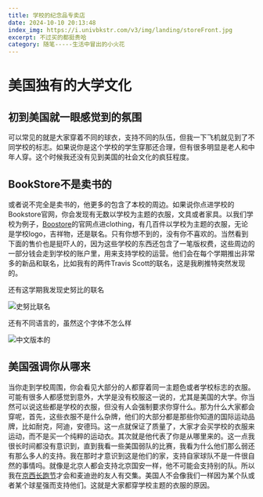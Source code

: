```yaml
---
title: 学校的纪念品专卖店
date: 2024-10-10 20:13:48
index_img: https://i.univbkstr.com/v3/img/landing/storeFront.jpg
excerpt: 不过买的都挺贵哈
category: 随笔-----生活中冒出的小火花
---
```


# 美国独有的大学文化

## 初到美国就一眼感觉到的氛围

可以常见的就是大家穿着不同的球衣，支持不同的队伍，但我一下飞机就见到了不同学校的标志。如果说你是这个学校的学生穿那还合理，但有很多明显是老人和中年人穿。这个时候我还没有见到美国的社会文化的疯狂程度。

## BookStore不是卖书的

或者说不完全是卖书的，他更多的包含了本校的周边。如果说你点进学校的Bookstore官网，你会发现有无数以学校为主题的衣服，文具或者家具。以我们学校为例子，[Boostore](https://www.uwbookstore.com/home)的官网点进clothing，有几百件以学校为主题的衣服，无论是学校logo，吉祥物，还是联名。只有你想不到的，没有你不喜欢的。当然看到下面的售价也是挺吓人的，因为这些学校的东西还包含了一笔版权费，这些周边的一部分钱会走到学校的账户里，用来支持学校的运营。他们会在每个学期推出非常多的新品和联名，比如我有的两件Travis Scott的联名，这是我刷推特突然发现的。

还有这学期我发现史努比的联名

![史努比联名](https://www.uwbookstore.com/storeimages/177-1863505-1_hi.png)

还有不同语言的，虽然这个字体不怎么样

![中文版本的](https://www.uwbookstore.com/storeimages/177-489536-1_hi.png)



## 美国强调你从哪来

当你走到学校周围，你会看见大部分的人都穿着同一主题色或者学校标志的衣服。可能有很多人都感觉到意外，大学是没有校服这一说的，尤其是美国的大学。你当然可以说这些都是学校的衣服，但没有人会强制要求你穿什么。那为什么大家都会穿呢，首先，这些衣服不是什么杂牌，他们的大部分都是那些你知道的国际运动品牌，比如耐克，阿迪，安德玛。这一点就保证了质量了，大家才会买学校的衣服来运动，而不是买一个纯粹的运动衣。其次就是他代表了你是从哪里来的。这一点我很长时间都没有意识到，直到我看一些美国弱队的比赛，我看为什么他们那么弱还有那么多人的支持。我在那时才意识到这是他们的家，支持自家球队不是一件很自然的事情吗。就像是北京人都会支持北京国安一样，他不可能会支持别的队。所以我在[京西长跑节](https://noah-wang.github.io/2024/09/24/%E6%88%91%E7%9A%84%E7%AC%AC%E4%BA%8C%E6%AC%A1%E8%B7%91%E6%AD%A5%E6%AF%94%E8%B5%9B-%E4%BA%AC%E8%A5%BF%E9%95%BF%E8%B7%91%E8%8A%82/)才会和麦迪逊的友人有交集。美国人不会像我们一样因为某个队或者某个球星强而支持他们。这就是大家都穿学校主题的衣服的原因。
